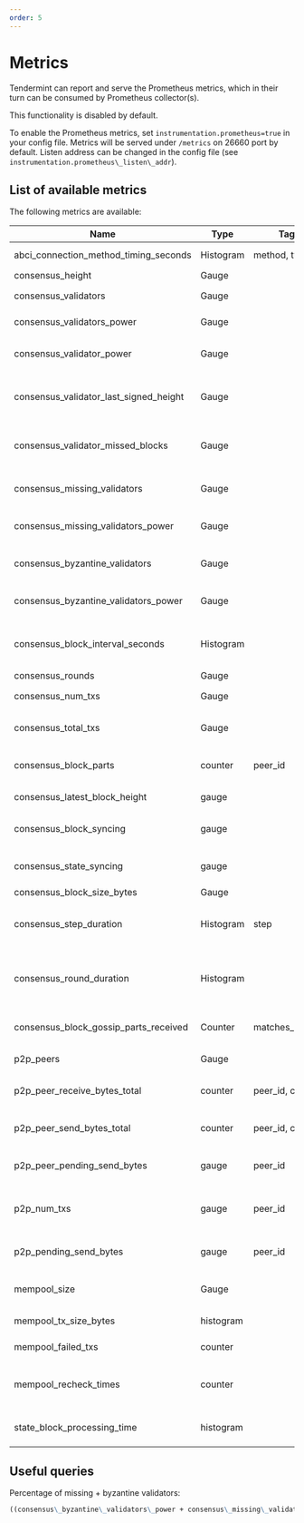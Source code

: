 ```yaml
---
order: 5
---
```


# Metrics

Tendermint can report and serve the Prometheus metrics, which in their turn can
be consumed by Prometheus collector(s).

This functionality is disabled by default.

To enable the Prometheus metrics, set `instrumentation.prometheus=true` in your
config file. Metrics will be served under `/metrics` on 26660 port by default.
Listen address can be changed in the config file (see
`instrumentation.prometheus\_listen\_addr`).

## List of available metrics

The following metrics are available:

| **Name**                               | **Type**  | **Tags**        | **Description**                                                                                                                            |
|----------------------------------------|-----------|-----------------|--------------------------------------------------------------------------------------------------------------------------------------------|
| abci_connection_method_timing_seconds  | Histogram | method, type    | Timings for each of the ABCI methods                                                                                                       |
| consensus_height                       | Gauge     |                 | Height of the chain                                                                                                                        |
| consensus_validators                   | Gauge     |                 | Number of validators                                                                                                                       |
| consensus_validators_power             | Gauge     |                 | Total voting power of all validators                                                                                                       |
| consensus_validator_power              | Gauge     |                 | Voting power of the node if in the validator set                                                                                           |
| consensus_validator_last_signed_height | Gauge     |                 | Last height the node signed a block, if the node is a validator                                                                            |
| consensus_validator_missed_blocks      | Gauge     |                 | Total amount of blocks missed for the node, if the node is a validator                                                                     |
| consensus_missing_validators           | Gauge     |                 | Number of validators who did not sign                                                                                                      |
| consensus_missing_validators_power     | Gauge     |                 | Total voting power of the missing validators                                                                                               |
| consensus_byzantine_validators         | Gauge     |                 | Number of validators who tried to double sign                                                                                              |
| consensus_byzantine_validators_power   | Gauge     |                 | Total voting power of the byzantine validators                                                                                             |
| consensus_block_interval_seconds       | Histogram |                 | Time between this and last block (Block.Header.Time) in seconds                                                                            |
| consensus_rounds                       | Gauge     |                 | Number of rounds                                                                                                                           |
| consensus_num_txs                      | Gauge     |                 | Number of transactions                                                                                                                     |
| consensus_total_txs                    | Gauge     |                 | Total number of transactions committed                                                                                                     |
| consensus_block_parts                  | counter   | peer_id         | number of blockparts transmitted by peer                                                                                                   |
| consensus_latest_block_height          | gauge     |                 | /status sync_info number                                                                                                                   |
| consensus_block_syncing                | gauge     |                 | either 0 (not block syncing) or 1 (syncing)                                                                                                 |
| consensus_state_syncing                | gauge     |                 | either 0 (not state syncing) or 1 (syncing)                                                                                                |
| consensus_block_size_bytes             | Gauge     |                 | Block size in bytes                                                                                                                        |
| consensus_step_duration                | Histogram | step            | Histogram of durations for each step in the consensus protocol                                                                             |
| consensus_round_duration               | Histogram |                 | Histogram of durations for all the rounds that have occurred since the process started                                                     |
| consensus_block_gossip_parts_received  | Counter   | matches_current | Number of block parts received by the node                                                                                                 |
| p2p_peers                              | Gauge     |                 | Number of peers node's connected to                                                                                                        |
| p2p_peer_receive_bytes_total           | counter   | peer_id, chID   | number of bytes per channel received from a given peer                                                                                     |
| p2p_peer_send_bytes_total              | counter   | peer_id, chID   | number of bytes per channel sent to a given peer                                                                                           |
| p2p_peer_pending_send_bytes            | gauge     | peer_id         | number of pending bytes to be sent to a given peer                                                                                         |
| p2p_num_txs                            | gauge     | peer_id         | number of transactions submitted by each peer_id                                                                                           |
| p2p_pending_send_bytes                 | gauge     | peer_id         | amount of data pending to be sent to peer                                                                                                  |
| mempool_size                           | Gauge     |                 | Number of uncommitted transactions                                                                                                         |
| mempool_tx_size_bytes                  | histogram |                 | transaction sizes in bytes                                                                                                                 |
| mempool_failed_txs                     | counter   |                 | number of failed transactions                                                                                                              |
| mempool_recheck_times                  | counter   |                 | number of transactions rechecked in the mempool                                                                                            |
| state_block_processing_time            | histogram |                 | time between BeginBlock and EndBlock in ms                                                                                                 |

## Useful queries

Percentage of missing + byzantine validators:

```md
((consensus\_byzantine\_validators\_power + consensus\_missing\_validators\_power) / consensus\_validators\_power) * 100
```
